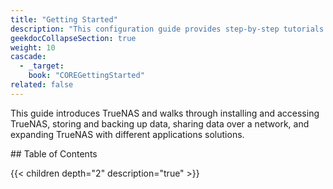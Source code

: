 ```yaml
---
title: "Getting Started"
description: "This configuration guide provides step-by-step tutorials for installing and setting up TrueNAS CORE."
geekdocCollapseSection: true
weight: 10
cascade:
  - _target:
    book: "COREGettingStarted"
related: false
---
```


This guide introduces TrueNAS and walks through installing and accessing TrueNAS, storing and backing up data, sharing data over a network, and expanding TrueNAS with different applications solutions.

<div class="noprint">
## Table of Contents

{{< children depth="2" description="true" >}}
</div>
